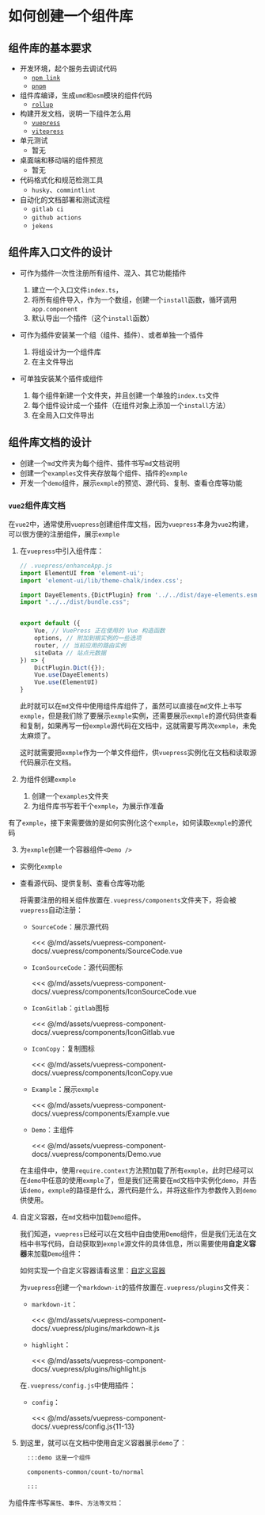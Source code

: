 # 如何创建一个组件库

## 组件库的基本要求

- 开发环境，起个服务去调试代码
    - [`npm link`](../NodeJs/npm%E4%B8%8Epackage-json.md#本地调试npm包方法)
    - [`pnpm`](../构建/%E5%8C%85%E7%AE%A1%E7%90%86-pnpm/简介.md)
- 组件库编译，生成`umd`和`esm`模块的组件代码
    - [`rollup`](../%E6%9E%84%E5%BB%BA/rollup.md)
- 构建开发文档，说明一下组件怎么用
    - [`vuepress`](../%E6%9E%84%E5%BB%BA/%E6%96%87%E6%A1%A3%E6%9E%84%E5%BB%BA/vuepress.md)
    - [`vitepress`](../%E6%9E%84%E5%BB%BA/%E6%96%87%E6%A1%A3%E6%9E%84%E5%BB%BA/vitepress.md)
- 单元测试
    - 暂无
- 桌面端和移动端的组件预览
    - 暂无
- 代码格式化和规范检测工具
    - `husky`、`commintlint`
- 自动化的文档部署和测试流程
    - `gitlab ci`
    - `github actions`
    - `jekens`


## 组件库入口文件的设计

- 可作为插件一次性注册所有组件、混入、其它功能插件

    1. 建立一个入口文件`index.ts`，
    2. 将所有组件导入，作为一个数组，创建一个`install`函数，循环调用`app.component`
    3. 默认导出一个插件（这个`install`函数）

- 可作为插件安装某一个组（组件、插件）、或者单独一个插件

    1. 将组设计为一个组件库
    2. 在主文件导出

- 可单独安装某个插件或组件

    1. 每个组件新建一个文件夹，并且创建一个单独的`index.ts`文件
    2. 每个组件设计成一个插件（在组件对象上添加一个`install`方法）
    3. 在全局入口文件导出

## 组件库文档的设计

- 创建一个`md`文件夹为每个组件、插件书写`md`文档说明
- 创建一个`examples`文件夹存放每个组件、插件的`exmple`
- 开发一个`demo`组件，展示`exmple`的预览、源代码、复制、查看仓库等功能

### `vue2`组件库文档

在`vue2`中，通常使用`vuepress`创建组件库文档，因为`vuepress`本身为`vue2`构建，可以很方便的注册组件，展示`exmple`

1. 在`vuepress`中引入组件库：

    ```js
    // .vuepress/enhanceApp.js
    import ElementUI from 'element-ui';
    import 'element-ui/lib/theme-chalk/index.css';

    import DayeElements,{DictPlugin} from '../../dist/daye-elements.esm.js'
    import "../../dist/bundle.css";


    export default ({
        Vue, // VuePress 正在使用的 Vue 构造函数
        options, // 附加到根实例的一些选项
        router, // 当前应用的路由实例
        siteData // 站点元数据
    }) => {
        DictPlugin.Dict({});
        Vue.use(DayeElements)
        Vue.use(ElementUI)
    }
    ```
    此时就可以在`md`文件中使用组件库组件了，虽然可以直接在`md`文件上书写`exmple`，但是我们除了要展示`exmple`实例，还需要展示`exmple`的源代码供查看和复制，如果再写一份`exmple`源代码在文档中，这就需要写两次`exmple`，未免太麻烦了。

    这时就需要把`exmple`作为一个单文件组件，供`vuepress`实例化在文档和读取源代码展示在文档。

2. 为组件创建`exmple`

    1. 创建一个`examples`文件夹
    2. 为组件库书写若干个`exmple`，为展示作准备

  有了`exmple`，接下来需要做的是如何实例化这个`exmple`，如何读取`exmple`的源代码

3. 为`exmple`创建一个容器组件`<Demo />`

  - 实例化`exmple`
  - 查看源代码、提供复制、查看仓库等功能

    将需要注册的相关组件放置在`.vuepress/components`文件夹下，将会被`vuepress`自动注册：

    - `SourceCode`：展示源代码

      <<< @/md/assets/vuepress-component-docs/.vuepress/components/SourceCode.vue

    - `IconSourceCode`：源代码图标

      <<< @/md/assets/vuepress-component-docs/.vuepress/components/IconSourceCode.vue

    - `IconGitlab`：`gitlab`图标

      <<< @/md/assets/vuepress-component-docs/.vuepress/components/IconGitlab.vue

    - `IconCopy`：复制图标

      <<< @/md/assets/vuepress-component-docs/.vuepress/components/IconCopy.vue

    - `Example`：展示`exmple`

      <<< @/md/assets/vuepress-component-docs/.vuepress/components/Example.vue

    - `Demo`：主组件

      <<< @/md/assets/vuepress-component-docs/.vuepress/components/Demo.vue

    在主组件中，使用`require.context`方法预加载了所有`exmple`，此时已经可以在`demo`中任意的使用`exmple`了，但是我们还需要在`md`文档中实例化`demo`，并告诉`demo`，`exmple`的路径是什么，源代码是什么，并将这些作为参数传入到`demo`供使用。

4. 自定义容器，在`md`文档中加载`Demo`组件。

    我们知道，`vuepress`已经可以在文档中自由使用`Demo`组件，但是我们无法在文档中书写代码，自动获取到`exmple`源文件的具体信息，所以需要使用**自定义容器**来加载`Demo`组件：

    如何实现一个自定义容器请看这里：[自定义容器](../构建/%E6%96%87%E6%A1%A3%E6%9E%84%E5%BB%BA/markdown-it.md#markdown-it-container：自定义容器)

    为`vuepress`创建一个`markdown-it`的插件放置在`.vuepress/plugins`文件夹：

    - `markdown-it`：

      <<< @/md/assets/vuepress-component-docs/.vuepress/plugins/markdown-it.js

    - `highlight`：

      <<< @/md/assets/vuepress-component-docs/.vuepress/plugins/highlight.js

    在`.vuepress/config.js`中使用插件：

    - `config`：

      <<< @/md/assets/vuepress-component-docs/.vuepress/config.js{11-13}

5. 到这里，就可以在文档中使用自定义容器展示`demo`了：

    ```md
      :::demo 这是一个组件

      components-common/count-to/normal

      :::
    ```

为组件库书写`属性`、`事件`、`方法等文档`：

